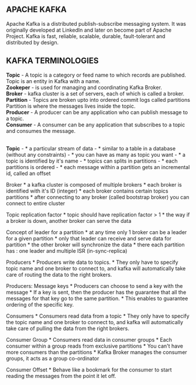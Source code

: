 APACHE KAFKA
--------------

Apache Kafka is a distributed publish-subscribe messaging system. It was originally developed at LinkedIn and later on become part of Apache Project.
Kafka is fast, reliable, scalable, durable, fault-tolerant and distributed by design.

KAFKA TERMINOLOGIES
-------------------

**Topic** - A topic is a category or feed name to which records are published.
		Topic is an entity in Kafka with a name. <br>
**Zookeper** - is used for managing and coordinating Kafka Broker. <br>
**Broker** - kafka cluster is a set of servers, each of which is called a broker. <br>
**Partition** - Topics are broken upto into ordered commit logs called partitions
			Partition is where the messages lives inside the topic. <br>
**Producer** - A producer can be any application who can publish message to a topic.<br>
**Consumer** - A consumer can be any application that subscribes to a topic and consumes the message. <br><br>

**Topic**
	- * a particular stream of data
	- * similar to a table in a database (without any constraints)
	- * you can have as many as topic you want
	- * a topic is identified by it's name
	- * topics can splits in partitions
	- * each partitions is ordered
	- * each message within a partition gets an incremental id, called an offset

 Broker
	* a kafka cluster is composed of multiple brokers
	* each broker is identified with it's ID (integer)
	* each broker contains certain topics partitions
	* after connecting to any broker (called bootstrap broker) you can connect to entire cluster

 Topic replication factor
	* topic should have replication factor > 1 
	* the way if a broker is down, another broker can serve the data

 Concept of leader for a partition
	* at any time only 1 broker can be a leader for a given partition
	* only that leader can receive and serve data for partition
	* the other broker will synchronize the data
	* there each partition has : one leader and multiple ISR (in-sync-replica)

 Producers
	* Producers write data to topics.
	* They only have to specify topic name and one broker to connect to, and kafka will automatically take care of routing the 
     data to the right brokers.

 Producers: Message keys
	* Producers can choose to send a key with the message
	* If a key is sent, then the producer has the guarantee that all the messages for that key go to the same partition.
	* This enables to guarantee ordering of the specific key.

Consumers
   	* Consumers read data from a topic
   	* They only have to specify the topic name and one broker to connect to, and kafka will automatically take care of 
       pulling the data from the right brokers.

Consumer Group
 	* Consumers read data in consumer groups
 	* Each consumer within a group reads from exclusive partitions
 	* You can't have more consumers than the partitions
 	* Kafka Broker manages the consumer groups, it acts as a group co-ordinator

 Consumer Offset
 	* Behave like a bookmark for the consumer to start reading the messages from the point it let off.
